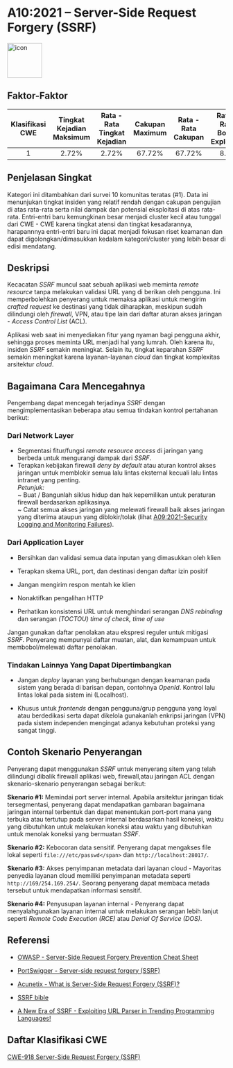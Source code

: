 # A10:2021 – Server-Side Request Forgery (SSRF) 
<img src="https://raw.githubusercontent.com/OWASP/Top10/master/2021/docs/assets/TOP_10_Icons_Final_SSRF.png" alt="icon" height=80px width=80px align="center">

## Faktor-Faktor

| Klasifikasi CWE | Tingkat Kejadian Maksimum | Rata - Rata Tingkat Kejadian  | Cakupan Maximum | Rata - Rata Cakupan | Rata - Rata Bobot Exploitasi | Rata - Rata Bobot Dampak | Total Kejadian | Total CVEs |
|:-------------:|:--------------------:|:--------------------:|:--------------:|:--------------:|:----------------------:|:---------------------:|:-------------------:|:------------:|
| 1           | 2.72%              | 2.72%              | 67.72%       | 67.72%       | 8.28                 | 6.72                | 9,503             | 385        |

## Penjelasan Singkat

Kategori ini ditambahkan dari survei 10 komunitas teratas (#1). Data ini menunjukan tingkat insiden yang relatif rendah dengan cakupan pengujian di atas rata-rata serta
nilai dampak dan potensial eksploitasi di atas rata-rata. Entri-entri baru kemungkinan besar menjadi cluster kecil atau tunggal dari CWE - CWE karena tingkat atensi dan tingkat kesadarannya, harapannnya entri-entri baru ini dapat menjadi fokusan riset keamanan dan dapat digolongkan/dimasukkan kedalam kategori/cluster yang lebih besar di edisi mendatang.

## Deskripsi

Kecacatan _SSRF_ muncul saat sebuah aplikasi web meminta _remote resource_ tanpa melakukan validasi URL yang di berikan oleh pengguna. Ini memperbolehkan penyerang untuk memaksa aplikasi untuk mengirim _crafted request_ ke destinasi yang tidak diharapkan, meskipun sudah dilindungi oleh _firewall_, VPN, atau tipe lain dari daftar aturan akses jaringan - _Access Control List_ (ACL).

Aplikasi web saat ini menyediakan fitur yang nyaman bagi pengguna akhir, sehingga proses meminta URL menjadi hal yang lumrah. Oleh karena itu, insiden _SSRF_ semakin meningkat. Selain itu, tingkat keparahan _SSRF_ semakin meningkat karena layanan-layanan _cloud_ dan tingkat komplexitas arsitektur _cloud_.

## Bagaimana Cara Mencegahnya


Pengembang dapat mencegah terjadinya _SSRF_ dengan mengimplementasikan beberapa atau semua tindakan kontrol pertahanan berikut:

### Dari Network Layer

- Segmentasi fitur/fungsi _remote resource access_ di jaringan yang berbeda untuk mengurangi dampak dari _SSRF_.
- Terapkan kebijakan firewall _deny by default_ atau aturan kontrol akses jaringan untuk memblokir semua lalu lintas eksternal kecuali lalu lintas intranet yang penting.  
  _Petunjuk:_  
  ~ Buat / Bangunlah siklus hidup dan hak kepemilikan untuk peraturan firewall berdasarkan aplikasinya.  
  ~ Catat semua akses jaringan yang melewati firewall baik akses jaringan yang diterima ataupun yang diblokir/tolak (lihat [A09:2021-Security Logging and Monitoring Failures](A09_2021-Security_Logging_and_Monitoring_Failures.id.md)).

### Dari Application Layer

- Bersihkan dan validasi semua data inputan yang dimasukkan oleh klien

- Terapkan skema URL, port, dan destinasi dengan daftar izin positif

- Jangan mengirim respon mentah ke klien

- Nonaktifkan pengalihan HTTP

- Perhatikan konsistensi URL untuk menghindari serangan _DNS rebinding_ dan serangan _(TOCTOU) time of check, time of use_

Jangan gunakan daftar penolakan atau ekspresi reguler untuk mitigasi _SSRF_. Penyerang mempunyai daftar muatan, alat, dan kemampuan untuk membobol/melewati daftar penolakan.

### Tindakan Lainnya Yang Dapat Dipertimbangkan

- Jangan _deploy_ layanan yang berhubungan dengan keamanan pada sistem yang berada di barisan depan, contohnya _OpenId_. Kontrol lalu lintas lokal pada sistem ini (Localhost).

- Khusus untuk _frontends_ dengan pengguna/grup pengguna yang loyal atau berdedikasi serta dapat dikelola gunakanlah enkripsi jaringan (VPN) pada sistem independen mengingat adanya kebutuhan proteksi yang sangat tinggi.

## Contoh Skenario Penyerangan

Penyerang dapat menggunakan _SSRF_ untuk menyerang sitem yang telah dilindungi dibalik firewall aplikasi web, firewall,atau jaringan ACL dengan skenario-skenario penyerangan sebagai berikut:

**Skenario #1:** Memindai port server internal. Apabila arsitektur jaringan tidak tersegmentasi, penyerang dapat mendapatkan gambaran bagaimana jaringan internal terbentuk
dan dapat menentukan port-port mana yang terbuka atau tertutup pada server internal berdasarkan hasil koneksi, waktu yang dibutuhkan untuk melakukan koneksi atau waktu yang dibutuhkan untuk menolak koneksi yang bermuatan _SSRF_.

**Skenario #2:** Kebocoran data sensitif. Penyerang dapat mengakses file lokal seperti `file:///etc/passwd</span>` dan `http://localhost:28017/`.

**Skenario #3:** Akses penyimpanan metadata dari layanan cloud - Mayoritas penyedia layanan cloud memiliki penyimpanan metadata seperti `http://169/254.169.254/`.
Seorang penyerang dapat membaca metada tersebut untuk mendapatkan informasi sensitif.

**Skenario #4:** Penyusupan layanan internal - Penyerang dapat menyalahgunakan layanan internal untuk melakukan serangan lebih lanjut seperti _Remote Code Execution (RCE)_ atau _Denial Of Service (DOS)_.

## Referensi

-   [OWASP - Server-Side Request Forgery Prevention Cheat
    Sheet](https://cheatsheetseries.owasp.org/cheatsheets/Server_Side_Request_Forgery_Prevention_Cheat_Sheet.html)

-   [PortSwigger - Server-side request forgery
    (SSRF)](https://portswigger.net/web-security/ssrf)

-   [Acunetix - What is Server-Side Request Forgery
    (SSRF)?](https://www.acunetix.com/blog/articles/server-side-request-forgery-vulnerability/)

-   [SSRF
    bible](https://cheatsheetseries.owasp.org/assets/Server_Side_Request_Forgery_Prevention_Cheat_Sheet_SSRF_Bible.pdf)

-   [A New Era of SSRF - Exploiting URL Parser in Trending Programming
    Languages!](https://www.blackhat.com/docs/us-17/thursday/us-17-Tsai-A-New-Era-Of-SSRF-Exploiting-URL-Parser-In-Trending-Programming-Languages.pdf)

## Daftar Klasifikasi CWE

[CWE-918 Server-Side Request Forgery (SSRF)](https://cwe.mitre.org/data/definitions/918.html)
